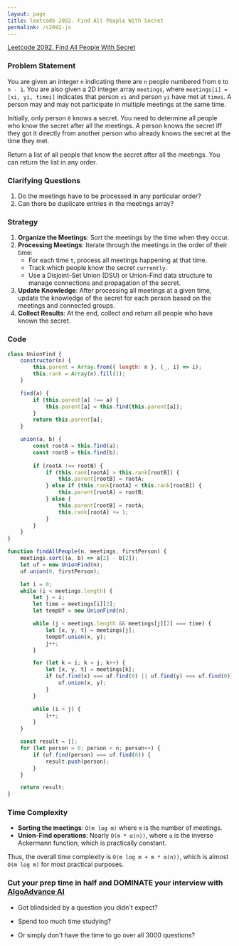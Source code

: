 ```yaml
---
layout: page
title: leetcode 2092. Find All People With Secret
permalink: /s2092-js
---
```

[Leetcode 2092. Find All People With Secret](https://algoadvance.github.io/algoadvance/l2092)
### Problem Statement

You are given an integer `n` indicating there are `n` people numbered from `0` to `n - 1`. You are also given a 2D integer array `meetings`, where `meetings[i] = [xi, yi, timei]` indicates that person `xi` and person `yi` have met at `timei`. A person may and may not participate in multiple meetings at the same time.

Initially, only person `0` knows a secret. You need to determine all people who know the secret after all the meetings. A person knows the secret iff they got it directly from another person who already knows the secret at the time they met.

Return a list of all people that know the secret after all the meetings. You can return the list in any order.

### Clarifying Questions

1. Do the meetings have to be processed in any particular order?
2. Can there be duplicate entries in the meetings array?

### Strategy

1. **Organize the Meetings**: Sort the meetings by the time when they occur.
2. **Processing Meetings**: Iterate through the meetings in the order of their time:
    * For each time `t`, process all meetings happening at that time.
    * Track which people know the secret `currently`.
    * Use a Disjoint-Set Union (DSU) or Union-Find data structure to manage connections and propagation of the secret.
3. **Update Knowledge**: After processing all meetings at a given time, update the knowledge of the secret for each person based on the meetings and connected groups.
4. **Collect Results**: At the end, collect and return all people who have known the secret.

### Code

```javascript
class UnionFind {
    constructor(n) {
        this.parent = Array.from({ length: n }, (_, i) => i);
        this.rank = Array(n).fill(1);
    }

    find(a) {
        if (this.parent[a] !== a) {
            this.parent[a] = this.find(this.parent[a]);
        }
        return this.parent[a];
    }

    union(a, b) {
        const rootA = this.find(a);
        const rootB = this.find(b);
        
        if (rootA !== rootB) {
            if (this.rank[rootA] > this.rank[rootB]) {
                this.parent[rootB] = rootA;
            } else if (this.rank[rootA] < this.rank[rootB]) {
                this.parent[rootA] = rootB;
            } else {
                this.parent[rootB] = rootA;
                this.rank[rootA] += 1;
            }
        }
    }
}

function findAllPeople(n, meetings, firstPerson) {
    meetings.sort((a, b) => a[2] - b[2]);
    let uf = new UnionFind(n);
    uf.union(0, firstPerson);

    let i = 0;
    while (i < meetings.length) {
        let j = i;
        let time = meetings[i][2];
        let tempUf = new UnionFind(n);

        while (j < meetings.length && meetings[j][2] === time) {
            let [x, y, t] = meetings[j];
            tempUf.union(x, y);
            j++;
        }

        for (let k = i; k < j; k++) {
            let [x, y, t] = meetings[k];
            if (uf.find(x) === uf.find(0) || uf.find(y) === uf.find(0)) {
                uf.union(x, y);
            }
        }

        while (i < j) {
            i++;
        }
    }

    const result = [];
    for (let person = 0; person < n; person++) {
        if (uf.find(person) === uf.find(0)) {
            result.push(person);
        }
    }

    return result;
}
```

### Time Complexity

- **Sorting the meetings**: `O(m log m)` where `m` is the number of meetings.
- **Union-Find operations**: Nearly `O(m * α(n))`, where `α` is the inverse Ackermann function, which is practically constant.

Thus, the overall time complexity is `O(m log m + m * α(n))`, which is almost `O(m log m)` for most practical purposes.


### Cut your prep time in half and DOMINATE your interview with [AlgoAdvance AI](https://algoAdvance.com)

- Got blindsided by a question you didn't expect?

- Spend too much time studying?

- Or simply don't have the time to go over all 3000 questions?


